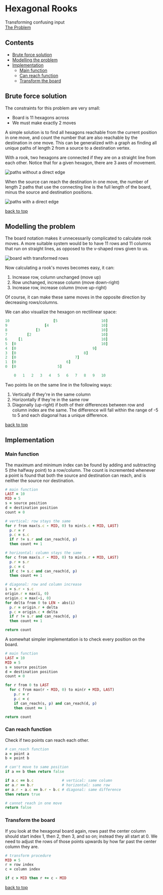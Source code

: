 # Hexagonal Rooks

Transforming confusing input  
[The Problem](https://open.kattis.com/problems/hexagonalrooks)

## <!-- omit in toc -->Contents

- [Brute force solution](#brute-force-solution)
- [Modelling the problem](#modelling-the-problem)
- [Implementation](#implementation)
  - [Main function](#main-function)
  - [Can reach function](#can-reach-function)
  - [Transform the board](#transform-the-board)

## Brute force solution

The constraints for this problem are very small:

- Board is 11 hexagons across
- We must make exactly 2 moves

A simple solution is to find all hexagons reachable from the current position in one move, and count the number that are also reachable by the destination in one move. This can be generalized with a graph as finding all unique paths of length 2 from a source to a destination vertex.

With a rook, two hexagons are connected if they are on a straight line from each other. Notice that for a given hexagon, there are 3 axes of movement.

![paths without a direct edge](embeds/hexagonal-rooks/paths-without-direct-edge.drawio.svg)

When the source can reach the destination in one move, the number of length 2 paths that use the connecting line is the full length of the board, minus the source and destination positions.

![paths with a direct edge](embeds/hexagonal-rooks/paths-with-direct-edge.drawio.svg)

[back to top](#hexagonal-rooks)

## Modelling the problem

The board notation makes it unnecessarily complicated to calculate rook moves. A more suitable system would be to have 11 rows and 11 columns that run on straight lines, as opposed to the v-shaped rows given to us.

![board with transformed rows](embeds/hexagonal-rooks/transformed-board.drawio.svg)

Now calculating a rook's moves becomes easy, it can:

1. Increase row, column unchanged (move up)
2. Row unchanged, increase column (move down-right)
3. Increase row, increase column (move up-right)

Of course, it can make these same moves in the opposite direction by decreasing rows/columns.

We can also visualize the hexagon on rectilinear space:

```ruby
10                    [5                    10]
9                 [4                        10]
8             [3                            10]
7         [2                                10]
6     [1                                    10]
5  [0                                       10]
4  [0                                   9]
3  [0                               8]
2  [0                           7]
1  [0                       6]
0  [0                   5]

    0   1   2   3   4   5   6   7   8   9   10
```

Two points lie on the same line in the following ways:

1. Vertically if they're in the same column
2. Horizontally if they're in the same row
3. Diagonally (up-right) if both of their differences between row and column index are the same. The difference will fall within the range of -5 to 5 and each diagonal has a unique difference.

[back to top](#hexagonal-rooks)

## Implementation

### Main function

The maximum and minimum index can be found by adding and subtracting 5 (the halfway point) to a row/column. The count is incremented whenever a point is found that both the source and destination can reach, and is neither the source nor destination.

```ruby
# main function
LAST = 10
MID = 5
s = source position
d = destination position
count = 0

# vertical: row stays the same
for r from max(s.c - MID, 0) to min(s.c + MID, LAST)
  p.r = r
  p.c = s.c
  if r != s.r and can_reach(d, p)
  then count += 1

# horizontal: column stays the same
for c from max(s.r - MID, 0) to min(s.r + MID, LAST)
  p.r = s.r
  p.c = c
  if c != s.c and can_reach(d, p)
  then count += 1

# diagonal: row and column increase
i = s.r - s.c
origin.r = max(i, 0)
origin.c = max(-i, 0)
for delta from 0 to LEN - abs(i)
  p.r = origin.r + delta
  p.c = origin.c + delta
  if r != s.r and can_reach(d, p)
  then count += 1

return count
```

A somewhat simpler implementation is to check every position on the board.

```ruby
# main function
LAST = 10
MID = 5
s = source position
d = destination position
count = 0

for r from 0 to LAST
  for c from max(r - MID, 0) to min(r + MID, LAST)
    p.r = r
    p.c = c
    if can_reach(s, p) and can_reach(d, p)
    then count += 1

return count
```

### Can reach function

Check if two points can reach each other.

```ruby
# can_reach function
a = point a
b = point b

# can't move to same position
if a == b then return false

if a.c == b.c             # vertical: same column
or a.r == b.r             # horizontal: same row
or a.r - a.c == b.r - b.c # diagonal: same difference
then return true

# cannot reach in one move
return false
```

### Transform the board

If you look at the hexagonal board again, rows past the center column should start index 1, then 2, then 3, and so on; instead they all start at 0. We need to adjust the rows of those points upwards by how far past the center column they are.

```ruby
# transform procedure
MID = 5
r = row index
c = column index

if c > MID then r += c - MID
```

[back to top](#hexagonal-rooks)
